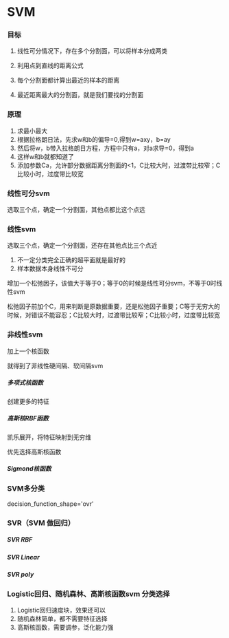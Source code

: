 # SVM

### 目标

1. 线性可分情况下，存在多个分割面，可以将样本分成两类

2. 利用点到直线的距离公式

3. 每个分割面都计算出最近的样本的距离

4. 最近距离最大的分割面，就是我们要找的分割面

### 原理

1. 求最小最大
2. 根据拉格朗日法，先求w和b的偏导=0,得到w=axy，b=ay
3. 然后将w，b带入拉格朗日方程，方程中只有a，对a求导=0，得到a
4. 这样w和b就都知道了
5. 添加参数Ca，允许部分数据距离分割面的<1，C比较大时，过渡带比较窄；C比较小时，过度带比较宽

### 线性可分svm

选取三个点，确定一个分割面，其他点都比这个点远

### 线性svm

选取三个点，确定一个分割面，还存在其他点比三个点近

1. 不一定分类完全正确的超平面就是最好的
2. 样本数据本身线性不可分

增加一个松弛因子，该值大于等于0；等于0的时候是线性可分svm，不等于0时线性svm

松弛因子前加个C，用来判断是原数据重要，还是松弛因子重要；C等于无穷大的时候，对错误不能容忍；C比较大时，过渡带比较窄；C比较小时，过度带比较宽

### 非线性svm 

加上一个核函数

就得到了非线性硬间隔、软间隔svm

##### 多项式核函数

创建更多的特征

##### 高斯核RBF函数

凯乐展开，将特征映射到无穷维

优先选择高斯核函数

##### Sigmond核函数

### SVM多分类

decision_function_shape='ovr'



### SVR（SVM 做回归）

##### SVR RBF

##### SVR Linear

##### SVR poly



### Logistic回归、随机森林、高斯核函数svm 分类选择

1. Logistic回归速度块，效果还可以
2. 随机森林简单，都不需要特征选择
3. 高斯核函数，需要调参，泛化能力强